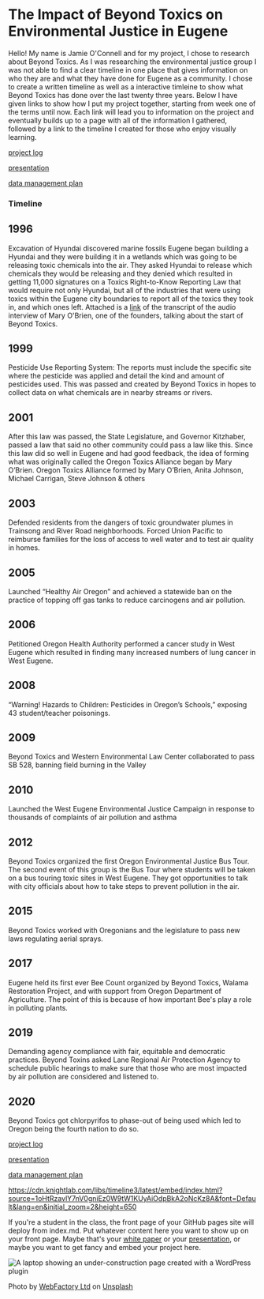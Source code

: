 # The Impact of Beyond Toxics on Environmental Justice in Eugene



Hello! My name is Jamie O'Connell and for my project, I chose to research about Beyond Toxics. As I was researching the environmental justice group I was not able to find a clear timeline in one place that gives information on who they are and what they have done for Eugene as a community. I chose to create a written timeline as well as a interactive timleine to show what Beyond Toxics has done over the last twenty three years. Below I have given links to show how I put my project together, starting from week one of the terms until now. Each link will lead you to information on the project and eventually builds up to a page with all of the information I gathered, followed by a link to the timeline I created for those who enjoy visually learning. 

[project log](/project-log.md) 

[presentation](/presentation.md)

[data management plan](/data-management.md)

### Timeline
 

## 1996
Excavation of Hyundai discovered marine fossils 
Eugene began building a Hyundai and they were building it in a wetlands which was going to be releasing toxic chemicals into the air. They asked Hyundai to release which chemicals they would be releasing and they denied which resulted in getting 11,000 signatures on a Toxics Right-to-Know Reporting Law that would require not only Hyundai, but all of the industries that were using toxics within the Eugene city boundaries to report all of the toxics they took in, and which ones left. Attached is a [link](/Interviewtranscript.md) of the transcript of the audio interview of Mary O'Brien, one of the founders, talking about the start of Beyond Toxics. 

## 1999
Pesticide Use Reporting System: The reports must include the specific site where the pesticide was applied and detail the kind and amount of pesticides used. This was passed and created by Beyond Toxics in hopes to collect data on what chemicals are in nearby streams or rivers. 

## 2001 
After this law was passed, the State Legislature, and Governor Kitzhaber, passed a law that said no other community could pass a law like this. Since this law did so well in Eugene and had good feedback, the idea of forming what was originally called the Oregon Toxics Alliance began by Mary O’Brien. Oregon Toxics Alliance formed by Mary O’Brien, Anita Johnson, Michael Carrigan, Steve Johnson & others 

## 2003
Defended residents from the dangers of toxic groundwater plumes in Trainsong and River Road neighborhoods. Forced Union Pacific to reimburse families for the loss of access to well water and to test air quality in homes.

## 2005
Launched “Healthy Air Oregon” and achieved a statewide ban on the practice of topping off gas tanks to reduce carcinogens and air pollution. 

## 2006 
Petitioned Oregon Health Authority performed a cancer study in West Eugene which resulted in finding many increased numbers of lung cancer in West Eugene.

## 2008 
“Warning! Hazards to Children: Pesticides in Oregon’s Schools,” exposing 43 student/teacher poisonings.

## 2009
Beyond Toxics and Western Environmental Law Center collaborated to pass SB 528, banning field burning in the Valley

## 2010
Launched the West Eugene Environmental Justice Campaign in response to thousands of complaints of air pollution and asthma

## 2012
Beyond Toxics organized the first Oregon Environmental Justice Bus Tour. The second event of this group is the Bus Tour where students will be taken on a bus touring toxic sites in West Eugene. They got opportunities to talk with city officials about how to take steps to prevent pollution in the air. 

## 2015 
Beyond Toxics worked with Oregonians and the legislature to pass new laws regulating aerial sprays. 

## 2017 
Eugene held its first ever Bee Count organized by Beyond Toxics, Walama Restoration Project, and with support from Oregon Department of Agriculture. The point of this is because of how important Bee's play a role in polluting plants. 

## 2019
Demanding agency compliance with fair, equitable and democratic practices. Beyond Toxins asked Lane Regional Air Protection Agency to schedule public hearings to make sure that those who are most impacted by air pollution are considered and listened to.  

## 2020 
Beyond Toxics got chlorpyrifos to phase-out of being used which led to Oregon being the fourth nation to do so. 







 

[project log](/project-log.md) 

[presentation](/presentation.md)

[data management plan](/data-management.md)




https://cdn.knightlab.com/libs/timeline3/latest/embed/index.html?source=1oHtRzavlY7nV0gniEz0W9tW1KUyAiOdpBkA2oNcKz8A&font=Default&lang=en&initial_zoom=2&height=650






If you're a student in the class, the front page of your GitHub pages site will deploy from index.md. Put whatever content here you want to show up on your front page. Maybe that's your [white paper](white-paper.md) or your [presentation](presentation.md), or maybe you want to get fancy and embed your project here. 

![A laptop showing an under-construction page created with a WordPress plugin](https://images.unsplash.com/photo-1590479773265-7464e5d48118?ixlib=rb-4.0.3&ixid=MnwxMjA3fDB8MHxwaG90by1wYWdlfHx8fGVufDB8fHx8&auto=format&fit=crop&w=1170&q=80)

Photo by <a href="https://unsplash.com/@webfactoryltd?utm_source=unsplash&utm_medium=referral&utm_content=creditCopyText">WebFactory Ltd</a> on <a href="https://unsplash.com/photos/NoOrDKxUfzo?utm_source=unsplash&utm_medium=referral&utm_content=creditCopyText">Unsplash</a>
  
